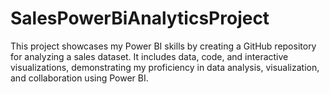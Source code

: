 # SalesPowerBiAnalyticsProject
 This project showcases my Power BI skills by creating a GitHub repository for analyzing a sales dataset. It includes data, code, and interactive visualizations, demonstrating my proficiency in data analysis, visualization, and collaboration using Power BI.
